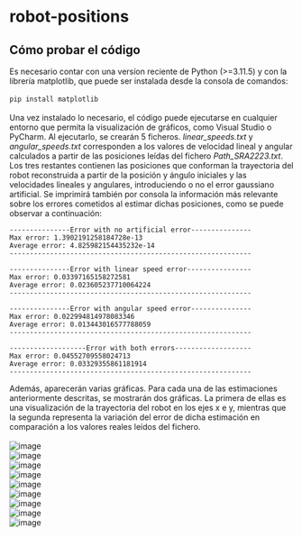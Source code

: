 # robot-positions

## Cómo probar el código
Es necesario contar con una versíon reciente de Python (>=3.11.5) y con la librería matplotlib, que puede ser instalada desde la consola de comandos:\
\
`pip install matplotlib` \
\
Una vez instalado lo necesario, el código puede ejecutarse en cualquier entorno que permita la visualización de gráficos, como Visual Studio o PyCharm. 
Al ejecutarlo, se crearán 5 ficheros. *linear_speeds.txt* y *angular_speeds.txt* corresponden a los valores de velocidad lineal y angular calculados
a partir de las posiciones leídas del fichero *Path_SRA2223.txt*. Los tres restantes contienen las posiciones que conforman la trayectoria del robot reconstruida a partir de la posición y ángulo iniciales y las
velocidades lineales y angulares, introduciendo o no el error gaussiano artificial. Se imprimirá también por consola la información más relevante sobre los errores cometidos al estimar dichas posiciones, como se puede observar a continuación:

```
---------------Error with no artificial error---------------
Max error: 1.3902191258184728e-13
Average error: 4.825982154435232e-14
------------------------------------------------------------

---------------Error with linear speed error----------------
Max error: 0.03397165158272581
Average error: 0.023605237710064224
------------------------------------------------------------

---------------Error with angular speed error---------------
Max error: 0.022994814978083346
Average error: 0.013443016577788059
------------------------------------------------------------

-------------------Error with both errors-------------------
Max error: 0.04552709558024713
Average error: 0.03329355861181914
------------------------------------------------------------
```

Además, aparecerán varias gráficas. Para cada una de las estimaciones anteriormente descritas, se mostrarán dos gráficas. La primera de ellas es una visualización de la trayectoria del robot en los ejes x e y, mientras que la segunda representa la variación del error
de dicha estimación en comparación a los valores reales leídos del fichero.\
\
![image](https://github.com/Alejandro-M-Cruz/robot-positions/assets/113340373/38a68fc6-d7f0-47f5-8020-3392239f2bb4)
\
![image](https://github.com/Alejandro-M-Cruz/robot-positions/assets/113340373/4373839e-186f-4d7d-889a-49070596b81b)
\
![image](https://github.com/Alejandro-M-Cruz/robot-positions/assets/113340373/c97f488c-6e4c-4f73-9cb6-8dcb40f3c4da)
\
![image](https://github.com/Alejandro-M-Cruz/robot-positions/assets/113340373/60885170-2886-43db-85ef-b1aebb4885a3)
\
![image](https://github.com/Alejandro-M-Cruz/robot-positions/assets/113340373/27c3c067-935a-46c2-ad72-f94ca576205d)
\
![image](https://github.com/Alejandro-M-Cruz/robot-positions/assets/113340373/422d703b-949a-4abb-a386-f182d4043b10)
\
![image](https://github.com/Alejandro-M-Cruz/robot-positions/assets/113340373/dcdac1fc-182b-4a89-9879-b1d04176d218)
\
![image](https://github.com/Alejandro-M-Cruz/robot-positions/assets/113340373/e3d62be7-3fe3-4a52-ba77-0826ad5322ad)
\
![image](https://github.com/Alejandro-M-Cruz/robot-positions/assets/113340373/fa176337-547d-45aa-a6b8-d3f424d09333)

